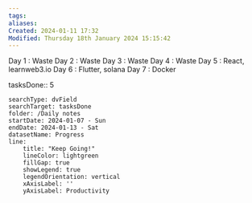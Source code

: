 ```yaml
---
tags: 
aliases: 
Created: 2024-01-11 17:32
Modified: Thursday 18th January 2024 15:15:42
---
```


Day 1 : Waste
Day 2 : Waste
Day 3 : Waste
Day 4 : Waste
Day 5 : React, learnweb3.io
Day 6 : Flutter, solana
Day 7 : Docker

tasksDone:: 5


```tracker
searchType: dvField
searchTarget: tasksDone
folder: /Daily notes 
startDate: 2024-01-07 - Sun
endDate: 2024-01-13 - Sat
datasetName: Progress
line:
    title: "Keep Going!"
    lineColor: lightgreen
    fillGap: true
    showLegend: true
    legendOrientation: vertical
    xAxisLabel: ''
    yAxisLabel: Productivity
```


